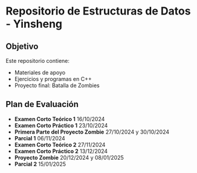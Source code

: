 # Repositorio de Estructuras de Datos - Yinsheng

## Objetivo

Este repositorio contiene:

- Materiales de apoyo
- Ejercicios y programas en C++
- Proyecto final: Batalla de Zombies

## Plan de Evaluación

- **Examen Corto Teórico 1**                   16/10/2024
- **Examen Corto Práctico 1**                  23/10/2024
- **Primera Parte del Proyecto Zombie**        27/10/2024 y 30/10/2024
- **Parcial 1**                                06/11/2024
- **Examen Corto Teórico 2**                   27/11/2024
- **Examen Corto Práctico 2**                  13/12/2024
- **Proyecto Zombie**                          20/12/2024 y 08/01/2025
- **Parcial 2**                                15/01/2025
